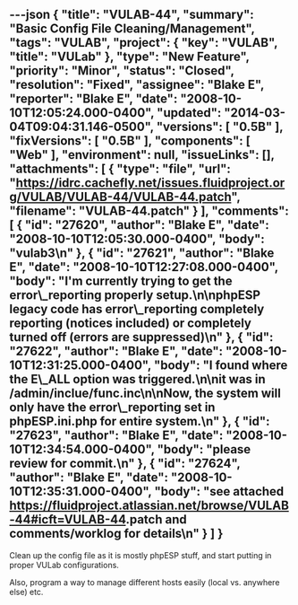 ---json
{
  "title": "VULAB-44",
  "summary": "Basic Config File Cleaning/Management",
  "tags": "VULAB",
  "project": {
    "key": "VULAB",
    "title": "VULab"
  },
  "type": "New Feature",
  "priority": "Minor",
  "status": "Closed",
  "resolution": "Fixed",
  "assignee": "Blake E",
  "reporter": "Blake E",
  "date": "2008-10-10T12:05:24.000-0400",
  "updated": "2014-03-04T09:04:31.146-0500",
  "versions": [
    "0.5B"
  ],
  "fixVersions": [
    "0.5B"
  ],
  "components": [
    "Web"
  ],
  "environment": null,
  "issueLinks": [],
  "attachments": [
    {
      "type": "file",
      "url": "https://idrc.cachefly.net/issues.fluidproject.org/VULAB/VULAB-44/VULAB-44.patch",
      "filename": "VULAB-44.patch"
    }
  ],
  "comments": [
    {
      "id": "27620",
      "author": "Blake E",
      "date": "2008-10-10T12:05:30.000-0400",
      "body": "vulab3\n"
    },
    {
      "id": "27621",
      "author": "Blake E",
      "date": "2008-10-10T12:27:08.000-0400",
      "body": "I'm currently trying to get the error\\_reporting properly setup.\n\nphpESP legacy code has error\\_reporting completely reporting (notices included) or completely turned off (errors are suppressed)\n"
    },
    {
      "id": "27622",
      "author": "Blake E",
      "date": "2008-10-10T12:31:25.000-0400",
      "body": "I found where the E\\_ALL option was triggered.\n\nit was in /admin/inclue/func.inc\n\nNow, the system will only have the error\\_reporting set in phpESP.ini.php for entire system.\n"
    },
    {
      "id": "27623",
      "author": "Blake E",
      "date": "2008-10-10T12:34:54.000-0400",
      "body": "please review for commit.\n"
    },
    {
      "id": "27624",
      "author": "Blake E",
      "date": "2008-10-10T12:35:31.000-0400",
      "body": "see attached <https://fluidproject.atlassian.net/browse/VULAB-44#icft=VULAB-44>.patch and comments/worklog for details\n"
    }
  ]
}
---
Clean up the config file as it is mostly phpESP stuff, and start putting in proper VULab configurations.

Also, program a way to manage different hosts easily (local vs. anywhere else) etc.

        